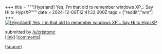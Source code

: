+++
title = """[Hyprland] Yes, I'm that old to remember windows XP... Say Hi to HyprXP"""
date = 2024-12-06T12:41:22.000Z
tags = ["reddit","wm"]
+++
[![[Hyprland] Yes, I'm that old to remember windows XP... Say Hi to HyprXP ](https://external-preview.redd.it/Tjl4zLbFoDRytvRlepV8IUYl9x_wRAJ3KL0VlAp2D0U.png?width=640&crop=smart&auto=webp&s=f5bdbd645d6deacb11fa60dae5009d595fc9ac98 "[Hyprland] Yes, I'm that old to remember windows XP... Say Hi to HyprXP ")](https://www.reddit.com/r/unixporn/comments/1h80gw3/hyprland_yes_im_that_old_to_remember_windows_xp/)

submitted by [/u/cristomc](https://www.reddit.com/user/cristomc)  
[\[link\]](https://gitlab.com/cristodcgomez/hyprxp/-/raw/master/screenshot.png) [\[comments\]](https://www.reddit.com/r/unixporn/comments/1h80gw3/hyprland_yes_im_that_old_to_remember_windows_xp/)

[[source]](https://www.reddit.com/r/unixporn/comments/1h80gw3/hyprland_yes_im_that_old_to_remember_windows_xp/)
